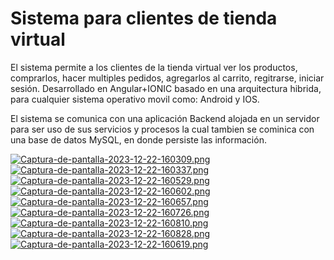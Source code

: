 # Sistema para clientes de tienda virtual  

El sistema permite a los clientes de la tienda virtual ver los productos, comprarlos, hacer multiples pedidos, agregarlos al carrito, regitrarse, iniciar sesión. 
Desarrollado en Angular+IONIC basado en una arquitectura hibrida, para cualquier sistema operativo movil como: Android y IOS.

El sistema se comunica con una aplicación Backend alojada en un servidor para ser uso de sus servicios y procesos la cual tambien se cominica con una base de datos MySQL,
en donde persiste las información.

[![Captura-de-pantalla-2023-12-22-160309.png](https://i.postimg.cc/mZdW81D3/Captura-de-pantalla-2023-12-22-160309.png)](https://postimg.cc/pynSdTKy)
[![Captura-de-pantalla-2023-12-22-160337.png](https://i.postimg.cc/SNJF5Q2B/Captura-de-pantalla-2023-12-22-160337.png)](https://postimg.cc/XpSzBbgL)
[![Captura-de-pantalla-2023-12-22-160529.png](https://i.postimg.cc/G2qV76c3/Captura-de-pantalla-2023-12-22-160529.png)](https://postimg.cc/zbHx3tb4)
[![Captura-de-pantalla-2023-12-22-160602.png](https://i.postimg.cc/vTTjpXBr/Captura-de-pantalla-2023-12-22-160602.png)](https://postimg.cc/5QcnzB8y)
[![Captura-de-pantalla-2023-12-22-160657.png](https://i.postimg.cc/cHsPcdG5/Captura-de-pantalla-2023-12-22-160657.png)](https://postimg.cc/3ycL85Rg)
[![Captura-de-pantalla-2023-12-22-160726.png](https://i.postimg.cc/qvKfJmGQ/Captura-de-pantalla-2023-12-22-160726.png)](https://postimg.cc/WdsYSwCJ)
[![Captura-de-pantalla-2023-12-22-160810.png](https://i.postimg.cc/8Cg2jhKG/Captura-de-pantalla-2023-12-22-160810.png)](https://postimg.cc/sMK6LZCH)
[![Captura-de-pantalla-2023-12-22-160828.png](https://i.postimg.cc/W4mQrhCk/Captura-de-pantalla-2023-12-22-160828.png)](https://postimg.cc/gwJSbkYz)
[![Captura-de-pantalla-2023-12-22-160619.png](https://i.postimg.cc/DyHkKV18/Captura-de-pantalla-2023-12-22-160619.png)](https://postimg.cc/ykmrFbQH)









